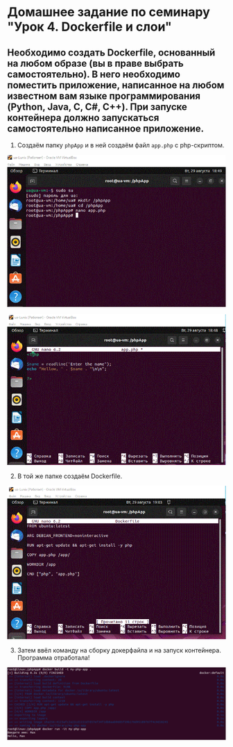 # Домашнее задание по семинару "Урок 4. Dockerfile и слои"

## Необходимо создать Dockerfile, основанный на любом образе (вы в праве выбрать самостоятельно). В него необходимо поместить приложение, написанное на любом известном вам языке программирования (Python, Java, C, С#, C++). При запуске контейнера должно запускаться самостоятельно написанное приложение.

1. Создаём папку `phpApp` и в ней создаём файл `app.php` с php-скриптом.

![](1.gif)

![](2.gif)

2. В той же папке создаём Dockerfile.

![](3.gif)


3. Затем ввёл команду на сборку докерфайла и на запуск контейнера. Программа отработала!

![](4.gif)
